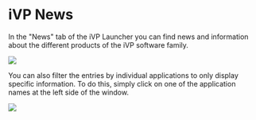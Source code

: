 # iVP News

In the "News" tab of the iVP Launcher you can find news and information about the different products of the iVP software family.

![](../../.gitbook/assets/iVP\_launcher\_news.jpg)

You can also filter the entries by individual applications to only display specific information. To do this, simply click on one of the application names at the left side of the window.

![](../../.gitbook/assets/iVP\_launcher\_news\_specify.jpg)
